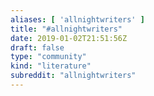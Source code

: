 ```yaml
---
aliases: [ 'allnightwriters' ]
title: "#allnightwriters"
date: 2019-01-02T21:51:56Z
draft: false
type: "community"
kind: "literature"
subreddit: "allnightwriters"
---
```

